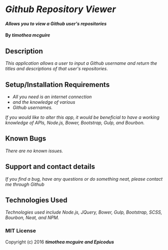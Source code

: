 # _Github Repository Viewer_

#### _Allows you to view a Github user's repositories_

#### By _**timothea mcguire**_

## Description

_This application allows a user to input a Github username and return the titles and descriptions of that user's repositories._

## Setup/Installation Requirements

* _All you need is an internet connection_
* _and the knowledge of various_
* _Github usernames._


_If you would like to alter this app, it would be beneficial to have a working knowledge of APIs, Node.js, Bower, Bootstrap, Gulp, and Bourbon._

## Known Bugs

_There are no known issues._

## Support and contact details

_If you find a bug, have any questions or do something neat, please contact me through Github_

## Technologies Used

_Technologies used include Node.js, JQuery, Bower, Gulp, Bootstrap, SCSS, Bourbon, Neat, and NPM._

### MIT License

Copyright (c) 2016 **_timothea mcguire and Epicodus_**
